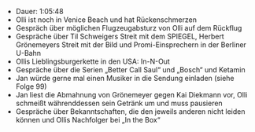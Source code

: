 - Dauer: 1:05:48
- Olli ist noch in Venice Beach und hat Rückenschmerzen
- Gespräch über möglichen Flugzeugabsturz von Olli auf dem Rückflug
- Gespräche über Til Schweigers Streit mit dem SPIEGEL, Herbert Grönemeyers Streit mit der Bild und Promi-Einsprechern in der Berliner U-Bahn
- Ollis Lieblingsburgerkette in den USA: In-N-Out
- Gespräche über die Serien „Better Call Saul“ und „Bosch“ und Ketamin
- Jan würde gerne mal einen Musiker in die Sendung einladen (siehe Folge 99)
- Jan liest die Abmahnung von Grönemeyer gegen Kai Diekmann vor, Olli schmeißt währenddessen sein Getränk um und muss pausieren
- Gespräche über Bekanntschaften, die den jeweils anderen nicht leiden können und Ollis Nachfolger bei „In the Box“
